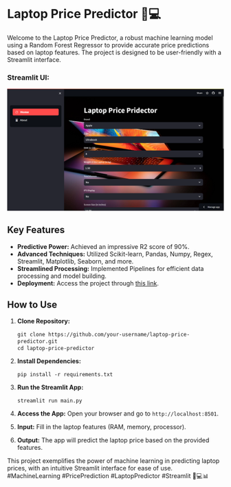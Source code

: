 # Laptop Price Predictor 🚀💻

Welcome to the Laptop Price Predictor, a robust machine learning model using a Random Forest Regressor to provide accurate price predictions based on laptop features. The project is designed to be user-friendly with a Streamlit interface.

### Streamlit UI:
![](https://github.com/2003HARSH/Laptop-price-predictor/blob/main/docs/static/laptop.png)

## Key Features
- **Predictive Power:** Achieved an impressive R2 score of 90%.
- **Advanced Techniques:** Utilized Scikit-learn, Pandas, Numpy, Regex, Streamlit, Matplotlib, Seaborn, and more.
- **Streamlined Processing:** Implemented Pipelines for efficient data processing and model building.
- **Deployment:** Access the project through [this link](https://laptop-price-predictor-2023.streamlit.app/).

## How to Use
1. **Clone Repository:**
   ```
   git clone https://github.com/your-username/laptop-price-predictor.git
   cd laptop-price-predictor
   ```

2. **Install Dependencies:**
   ```
   pip install -r requirements.txt
   ```

3. **Run the Streamlit App:**
   ```
   streamlit run main.py
   ```

4. **Access the App:**
   Open your browser and go to `http://localhost:8501`.

5. **Input:**
   Fill in the laptop features (RAM, memory, processor).

6. **Output:**
   The app will predict the laptop price based on the provided features.

This project exemplifies the power of machine learning in predicting laptop prices, with an intuitive Streamlit interface for ease of use. #MachineLearning #PricePrediction #LaptopPredictor #Streamlit 🚀💻📊

